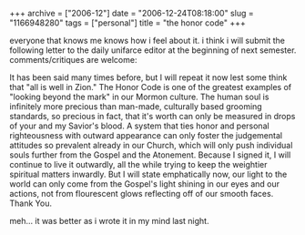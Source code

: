 +++
archive = ["2006-12"]
date = "2006-12-24T08:18:00"
slug = "1166948280"
tags = ["personal"]
title = "the honor code"
+++

everyone that knows me knows how i feel about it. i think i will submit
the following letter to the daily unifarce editor at the beginning of next
semester. comments/critiques are welcome:

It has been said many times before, but I will repeat it now lest some
think that "all is well in Zion." The Honor Code is one of the greatest
examples of "looking beyond the mark" in our Mormon culture. The human
soul is infinitely more precious than man-made, culturally based grooming
standards, so precious in fact, that it's worth can only be measured in
drops of your and my Savior's blood. A system that ties honor and personal
righteousness with outward appearance can only foster the judgemental
attitudes so prevalent already in our Church, which will only push
individual souls further from the Gospel and the Atonement. Because
I signed it, I will continue to live it outwardly, all the while trying to
keep the weightier spiritual matters inwardly. But I will state
emphatically now, our light to the world can only come from the Gospel's
light shining in our eyes and our actions, not from flourescent glows
reflecting off of our smooth faces. Thank You.

meh... it was better as i wrote it in my mind last night.

